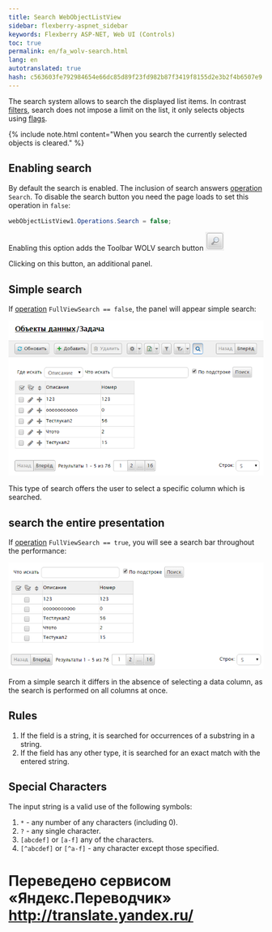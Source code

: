 ```yaml
--- 
title: Search WebObjectListView 
sidebar: flexberry-aspnet_sidebar 
keywords: Flexberry ASP-NET, Web UI (Controls) 
toc: true 
permalink: en/fa_wolv-search.html 
lang: en 
autotranslated: true 
hash: c563603fe792984654e66dc85d89f23fd982b87f3419f8155d2e3b2f4b6507e9 
--- 
```


The search system allows to search the displayed list items. In contrast [filters](fa_wolv-filters.html), search does not impose a limit on the list, it only selects objects using [flags](fa_wolv-check-boxes.html). 

{% include note.html content="When you search the currently selected objects is cleared." %} 

## Enabling search 

By default the search is enabled. The inclusion of search answers [operation](fa_wolv-operations.html) `Search`. To disable the search button you need the page loads to set this operation in `false`: 

```csharp
webObjectListView1.Operations.Search = false;
``` 

Enabling this option adds the Toolbar WOLV search button ![](/images/pages/products/flexberry-aspnet/controls/wolv/wolv-search-btn.png) 

Clicking on this button, an additional panel. 

## Simple search 

If [operation](fa_wolv-operations.html) `FullViewSearch == false`, the panel will appear simple search: 

![](/images/pages/products/flexberry-aspnet/controls/wolv/simple-search.png) 

This type of search offers the user to select a specific column which is searched. 

## search the entire presentation 

If [operation](fa_wolv-operations.html) `FullViewSearch == true`, you will see a search bar throughout the performance: 

![](/images/pages/products/flexberry-aspnet/controls/wolv/wolv-search-full.png) 

From a simple search it differs in the absence of selecting a data column, as the search is performed on all columns at once. 

## Rules 

1. If the field is a string, it is searched for occurrences of a substring in a string. 
2. If the field has any other type, it is searched for an exact match with the entered string. 

## Special Characters 

The input string is a valid use of the following symbols: 

1. `*` - any number of any characters (including 0). 
2. `?` - any single character. 
3. `[abcdef]` or `[a-f]` any of the characters. 
4. `[^abcdef]` or `[^a-f]` - any character except those specified. 



 # Переведено сервисом «Яндекс.Переводчик» http://translate.yandex.ru/
